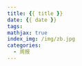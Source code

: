 ```yaml
---
title: {{ title }}
date: {{ date }}
tags:
mathjax: true
index_img: /img/zb.jpg
categories:
  - 周报
---
```

